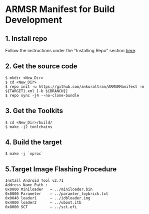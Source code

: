 # ARMSR Manifest for Build Development

## 1. Install repo
Follow the instructions under the "Installing Repo" section
[here](https://source.android.com/source/downloading.html).

## 2. Get the source code
```
$ mkdir <New_Dir>
$ cd <New_Dir>
$ repo init -u https://github.com/ankuraltran/ARMSRManifest -m ${TARGET}.xml [-b ${BRANCH}]
$ repo sync -j4 --no-clone-bundle
```

## 3. Get the Toolkits
```
$ cd <New_Dir>/build/
$ make -j2 toolchains
```

## 4. Build the target
```
$ make -j `nproc`
```

## 5.Target Image Flashing Procedure 
```
Install Android Tool v2.71
Address Name Path :
0x0000 Miniloader   — ../miniloader.bin
0x0000 Parameter    — ../paramter_toybrick.txt
0x0040 loader1      — ../idbloader.img
0x4000 loader2      — ../uboot.itb
0x8000 SCT          — ../sct.efi
```
